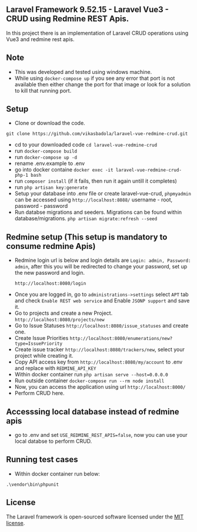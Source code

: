 ## Laravel Framework 9.52.15 - Laravel Vue3 - CRUD using Redmine REST Apis.

In this project there is an implementation of Laravel CRUD operations using Vue3 and redmine rest apis.

## Note
- This was developed and tested using windows machine.
- While using ```docker-compose up``` if you see any error that port is not available then either change the port for that image or look for a solution to kill that running port.

## Setup

- Clone or download the code.
```
git clone https://github.com/vikasbadola/laravel-vue-redmine-crud.git
```
- cd to your downloaded code ```cd laravel-vue-redmine-crud```
- run ```docker-compose build```
- run ```docker-compose up -d``` 
- rename .env.example to .env
- go into docker containe ```docker exec -it laravel-vue-redmine-crud-php-1 bash```
- run ```composer install``` (if it fails, then run it again untill it completes)
- run ```php artisan key:generate```
- Setup your database into .env file or create laravel-vue-crud, ```phpmyadmin``` can be accessed using ```http://localhost:8088/``` username - root, password - password
- Run databse migrations and seeders. Migrations can be found within database/migrations. ```php artisan migrate:refresh --seed```
## Redmine setup (This setup is mandatory to consume redmine Apis)
- Redmine login url is below and login details are ```Login: admin, Password: admin```, after this you will be redirected to change your password, set up the new password and login.
  ```
  http://localhost:8080/login
  ```
- Once you are logged in, go to ```administrations->settings``` select ```APT``` tab and check ```Enable REST web service```
 and Enable ```JSONP support``` and save it.
- Go to projects and create a new Project. ```http://localhost:8080/projects/new```
- Go to Issue Statuses ```http://localhost:8080/issue_statuses``` and create one.
- Create Issue Priorities
  ```http://localhost:8080/enumerations/new?type=IssuePriority```
- Create issue tracker ```http://localhost:8080/trackers/new```, select your project while creating it.
- Copy API access key from ```http://localhost:8080/my/account``` to .env and replace with ```REDMINE_API_KEY```
- Within docker container run ```php artisan serve --host=0.0.0.0```
- Run outside container ```docker-compose run --rm node install```
- Now, you can access the application using url ```http://localhost:8000/```
- Perform CRUD here.
## Accesssing local database instead of redmine apis
- go to .env and set ```USE_REDMINE_REST_APIS=false```, now you can use your local databse to perform CRUD. 

## Running test cases
- Within docker container run below:
```
.\vendor\bin\phpunit 
```

## License

The Laravel framework is open-sourced software licensed under the [MIT license](https://opensource.org/licenses/MIT).
